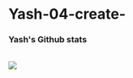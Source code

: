 # Yash-04-create-
<h3>Yash's Github stats</h3>
<br>
<img src="https://github-readme-stats.vercel.app/api?username=Yash-04-create&show_icons=true&theme=radical">
